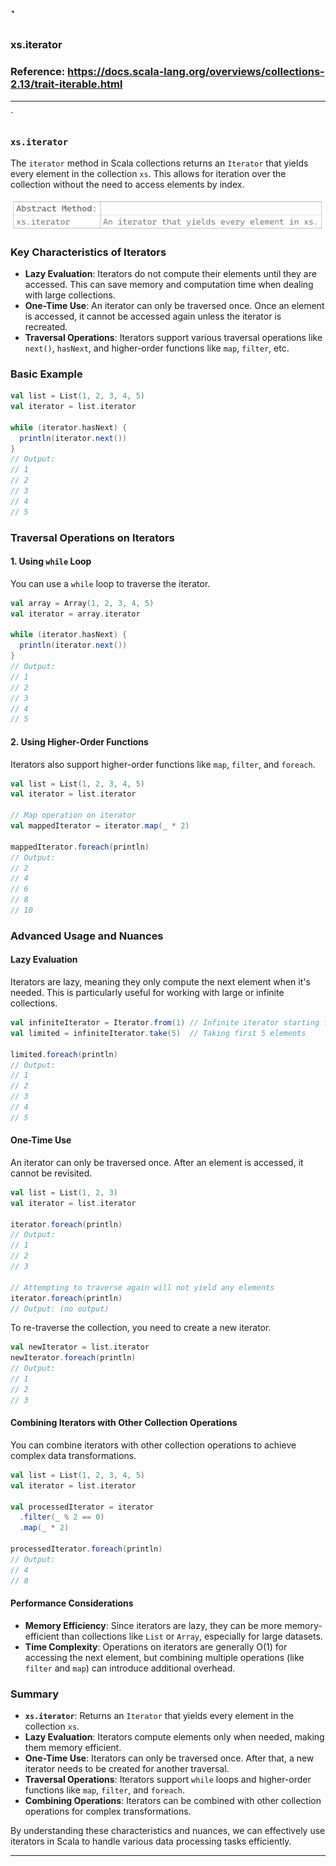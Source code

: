 `
---

### xs.iterator

### Reference: <https://docs.scala-lang.org/overviews/collections-2.13/trait-iterable.html>

---
`

### `xs.iterator`

The `iterator` method in Scala collections returns an `Iterator` that yields every element in the collection `xs`. This allows for iteration over the collection without the need to access elements by index.

![Abstract Method](abstract_method.png "Abstract Method")

### Key Characteristics of Iterators

- **Lazy Evaluation**: Iterators do not compute their elements until they are accessed. This can save memory and computation time when dealing with large collections.
- **One-Time Use**: An iterator can only be traversed once. Once an element is accessed, it cannot be accessed again unless the iterator is recreated.
- **Traversal Operations**: Iterators support various traversal operations like `next()`, `hasNext`, and higher-order functions like `map`, `filter`, etc.

### Basic Example

```scala
val list = List(1, 2, 3, 4, 5)
val iterator = list.iterator

while (iterator.hasNext) {
  println(iterator.next())
}
// Output:
// 1
// 2
// 3
// 4
// 5
```

### Traversal Operations on Iterators

#### 1. Using `while` Loop

You can use a `while` loop to traverse the iterator.

```scala
val array = Array(1, 2, 3, 4, 5)
val iterator = array.iterator

while (iterator.hasNext) {
  println(iterator.next())
}
// Output:
// 1
// 2
// 3
// 4
// 5
```

#### 2. Using Higher-Order Functions

Iterators also support higher-order functions like `map`, `filter`, and `foreach`.

```scala
val list = List(1, 2, 3, 4, 5)
val iterator = list.iterator

// Map operation on iterator
val mappedIterator = iterator.map(_ * 2)

mappedIterator.foreach(println)
// Output:
// 2
// 4
// 6
// 8
// 10
```

### Advanced Usage and Nuances

#### Lazy Evaluation

Iterators are lazy, meaning they only compute the next element when it's needed. This is particularly useful for working with large or infinite collections.

```scala
val infiniteIterator = Iterator.from(1) // Infinite iterator starting from 1
val limited = infiniteIterator.take(5)  // Taking first 5 elements

limited.foreach(println)
// Output:
// 1
// 2
// 3
// 4
// 5
```

#### One-Time Use

An iterator can only be traversed once. After an element is accessed, it cannot be revisited.

```scala
val list = List(1, 2, 3)
val iterator = list.iterator

iterator.foreach(println)
// Output:
// 1
// 2
// 3

// Attempting to traverse again will not yield any elements
iterator.foreach(println)
// Output: (no output)
```

To re-traverse the collection, you need to create a new iterator.

```scala
val newIterator = list.iterator
newIterator.foreach(println)
// Output:
// 1
// 2
// 3
```

#### Combining Iterators with Other Collection Operations

You can combine iterators with other collection operations to achieve complex data transformations.

```scala
val list = List(1, 2, 3, 4, 5)
val iterator = list.iterator

val processedIterator = iterator
  .filter(_ % 2 == 0)
  .map(_ * 2)

processedIterator.foreach(println)
// Output:
// 4
// 8
```

#### Performance Considerations

- **Memory Efficiency**: Since iterators are lazy, they can be more memory-efficient than collections like `List` or `Array`, especially for large datasets.
- **Time Complexity**: Operations on iterators are generally O(1) for accessing the next element, but combining multiple operations (like `filter` and `map`) can introduce additional overhead.

### Summary

- **`xs.iterator`**: Returns an `Iterator` that yields every element in the collection `xs`.
- **Lazy Evaluation**: Iterators compute elements only when needed, making them memory efficient.
- **One-Time Use**: Iterators can only be traversed once. After that, a new iterator needs to be created for another traversal.
- **Traversal Operations**: Iterators support `while` loops and higher-order functions like `map`, `filter`, and `foreach`.
- **Combining Operations**: Iterators can be combined with other collection operations for complex transformations.

By understanding these characteristics and nuances, we can effectively use iterators in Scala to handle various data processing tasks efficiently.

---
